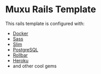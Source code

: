 # Muxu Rails Template

This rails template is configured with:

  - [Docker](https://www.docker.com/)
  - [Sass](http://sass-lang.com/)
  - [Slim](http://slim-lang.com/)
  - [PostgreSQL](https://www.postgresql.org/)
  - [Rollbar](https://rollbar.com/)
  - [Heroku](https://heroku.com/)
  - and other cool gems
  